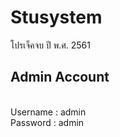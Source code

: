# Stusystem
โปรเจ็คจบ ปี พ.ศ. 2561


<h2 font color="red"><b>Admin Account</b></h2>
<br>
Username : admin
<br>
Password : admin
